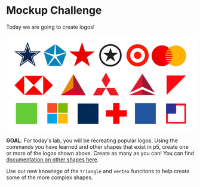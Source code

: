 # Mockup Challenge

Today we are going to create logos!

![](logos.jpg)

**GOAL**: For today's lab, you will be recreating popular logos. Using the commands you have learned and other shapes that exist in p5, create one or more of the logos shown above. Create as many as you can! You can find [documentation on other shapes here](https://p5js.org/reference/#group-Shape). 

Use our new knowlege of the `triangle` and `vertex` functions to help create some of the more complex shapes. 